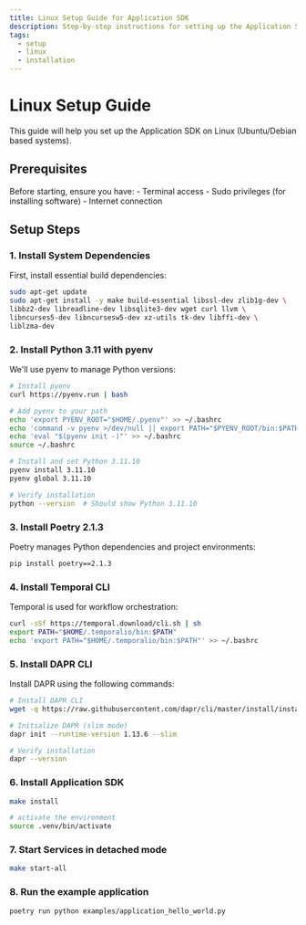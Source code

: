 ```yaml
---
title: Linux Setup Guide for Application SDK
description: Step-by-step instructions for setting up the Application SDK on Linux
tags:
  - setup
  - linux
  - installation
---
```


# Linux Setup Guide

This guide will help you set up the Application SDK on Linux (Ubuntu/Debian based systems).

## Prerequisites

Before starting, ensure you have:
    - Terminal access
    - Sudo privileges (for installing software)
    - Internet connection

## Setup Steps

### 1. Install System Dependencies

First, install essential build dependencies:

```bash
sudo apt-get update
sudo apt-get install -y make build-essential libssl-dev zlib1g-dev \
libbz2-dev libreadline-dev libsqlite3-dev wget curl llvm \
libncurses5-dev libncursesw5-dev xz-utils tk-dev libffi-dev \
liblzma-dev
```

### 2. Install Python 3.11 with pyenv

We'll use pyenv to manage Python versions:

```bash
# Install pyenv
curl https://pyenv.run | bash

# Add pyenv to your path
echo 'export PYENV_ROOT="$HOME/.pyenv"' >> ~/.bashrc
echo 'command -v pyenv >/dev/null || export PATH="$PYENV_ROOT/bin:$PATH"' >> ~/.bashrc
echo 'eval "$(pyenv init -)"' >> ~/.bashrc
source ~/.bashrc

# Install and set Python 3.11.10
pyenv install 3.11.10
pyenv global 3.11.10

# Verify installation
python --version  # Should show Python 3.11.10
```

### 3. Install Poetry 2.1.3

Poetry manages Python dependencies and project environments:

```bash
pip install poetry==2.1.3
```

### 4. Install Temporal CLI

Temporal is used for workflow orchestration:

```bash
curl -sSf https://temporal.download/cli.sh | sh
export PATH="$HOME/.temporalio/bin:$PATH"
echo 'export PATH="$HOME/.temporalio/bin:$PATH"' >> ~/.bashrc
```

### 5. Install DAPR CLI

Install DAPR using the following commands:

```bash
# Install DAPR CLI
wget -q https://raw.githubusercontent.com/dapr/cli/master/install/install.sh -O - | /bin/bash -s 1.14.1

# Initialize DAPR (slim mode)
dapr init --runtime-version 1.13.6 --slim

# Verify installation
dapr --version
```

### 6. Install Application SDK

```bash
make install

# activate the environment
source .venv/bin/activate
```

### 7. Start Services in detached mode

```bash
make start-all
```

### 8. Run the example application

```bash
poetry run python examples/application_hello_world.py
```

